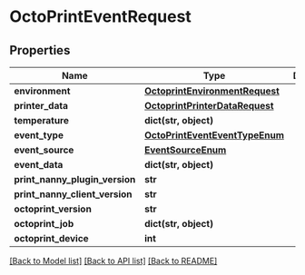 # OctoPrintEventRequest


## Properties
Name | Type | Description | Notes
------------ | ------------- | ------------- | -------------
**environment** | [**OctoprintEnvironmentRequest**](OctoprintEnvironmentRequest.md) |  | 
**printer_data** | [**OctoprintPrinterDataRequest**](OctoprintPrinterDataRequest.md) |  | 
**temperature** | **dict(str, object)** |  | 
**event_type** | [**OctoPrintEventEventTypeEnum**](OctoPrintEventEventTypeEnum.md) |  | 
**event_source** | [**EventSourceEnum**](EventSourceEnum.md) |  | [optional] 
**event_data** | **dict(str, object)** |  | [optional] 
**print_nanny_plugin_version** | **str** |  | 
**print_nanny_client_version** | **str** |  | 
**octoprint_version** | **str** |  | 
**octoprint_job** | **dict(str, object)** |  | [optional] 
**octoprint_device** | **int** |  | 

[[Back to Model list]](../README.md#documentation-for-models) [[Back to API list]](../README.md#documentation-for-api-endpoints) [[Back to README]](../README.md)


